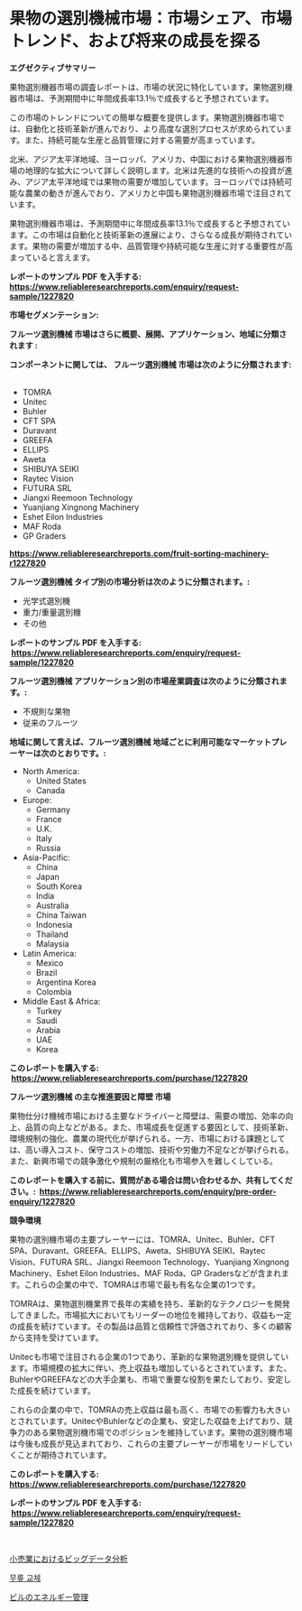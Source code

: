 <p><h1>果物の選別機械市場：市場シェア、市場トレンド、および将来の成長を探る</h1></p><p><strong>エグゼクティブサマリー</strong></p>
<p><p>果物選別機器市場の調査レポートは、市場の状況に特化しています。果物選別機器市場は、予測期間中に年間成長率13.1％で成長すると予想されています。</p><p>この市場のトレンドについての簡単な概要を提供します。果物選別機器市場では、自動化と技術革新が進んでおり、より高度な選別プロセスが求められています。また、持続可能な生産と品質管理に対する需要が高まっています。</p><p>北米、アジア太平洋地域、ヨーロッパ、アメリカ、中国における果物選別機器市場の地理的な拡大について詳しく説明します。北米は先進的な技術への投資が進み、アジア太平洋地域では果物の需要が増加しています。ヨーロッパでは持続可能な農業の動きが進んでおり、アメリカと中国も果物選別機器市場で注目されています。</p><p>果物選別機器市場は、予測期間中に年間成長率13.1％で成長すると予想されています。この市場は自動化と技術革新の進展により、さらなる成長が期待されています。果物の需要が増加する中、品質管理や持続可能な生産に対する重要性が高まっていると言えます。</p></p>
<p><strong>レポートのサンプル PDF を入手する: <a href="https://www.reliableresearchreports.com/enquiry/request-sample/1227820">https://www.reliableresearchreports.com/enquiry/request-sample/1227820</a></strong></p>
<p><strong>市場セグメンテーション:</strong></p>
<p><strong> フルーツ選別機械 市場はさらに概要、展開、アプリケーション、地域に分類されます :</strong></p>
<p><strong>コンポーネントに関しては、 フルーツ選別機械 市場は次のように分類されます: &nbsp;</strong></p>
<p><ul><li>TOMRA</li><li>Unitec</li><li>Buhler</li><li>CFT SPA</li><li>Duravant</li><li>GREEFA</li><li>ELLIPS</li><li>Aweta</li><li>SHIBUYA SEIKI</li><li>Raytec Vision</li><li>FUTURA SRL</li><li>Jiangxi Reemoon Technology</li><li>Yuanjiang Xingnong Machinery</li><li>Eshet Eilon Industries</li><li>MAF Roda</li><li>GP Graders</li></ul></p>
<p><strong><a href="https://www.reliableresearchreports.com/fruit-sorting-machinery-r1227820">https://www.reliableresearchreports.com/fruit-sorting-machinery-r1227820</a></strong></p>
<p><strong> フルーツ選別機械 タイプ別の市場分析は次のように分類されます。:</strong></p>
<p><ul><li>光学式選別機</li><li>重力/重量選別機</li><li>その他</li></ul></p>
<p><strong>レポートのサンプル PDF を入手する: &nbsp;<a href="https://www.reliableresearchreports.com/enquiry/request-sample/1227820">https://www.reliableresearchreports.com/enquiry/request-sample/1227820</a></strong></p>
<p><strong> フルーツ選別機械 アプリケーション別の市場産業調査は次のように分類されます。:</strong></p>
<p><ul><li>不規則な果物</li><li>従来のフルーツ</li></ul></p>
<p><strong>地域に関して言えば、フルーツ選別機械 地域ごとに利用可能なマーケットプレーヤーは次のとおりです。:</strong></p>
<p><ul>
    <li>
        North America:
        <ul>
            <li>United States</li>
            <li>Canada</li>
        </ul>
    </li>
    <li>
        Europe:
        <ul>
            <li>Germany</li>
            <li>France</li>
            <li>U.K.</li>
            <li>Italy</li>
            <li>Russia</li>
        </ul>
    </li>
    <li>
        Asia-Pacific:
        <ul>
            <li>China</li>
            <li>Japan</li>
            <li>South Korea</li>
            <li>India</li>
            <li>Australia</li>
            <li>China Taiwan</li>
            <li>Indonesia</li>
            <li>Thailand</li>
            <li>Malaysia</li>
        </ul>
    </li>
    <li>
        Latin America:
        <ul>
            <li>Mexico</li>
            <li>Brazil</li>
            <li>Argentina Korea</li>
            <li>Colombia</li>
        </ul>
    </li>
    <li>
        Middle East & Africa:
        <ul>
            <li>Turkey</li>
            <li>Saudi</li>
            <li>Arabia</li>
            <li>UAE</li>
            <li>Korea</li>
        </ul>
    </li>
    </ul></p>
<p><strong>このレポートを購入する: &nbsp;<a href="https://www.reliableresearchreports.com/purchase/1227820">https://www.reliableresearchreports.com/purchase/1227820</a></strong></p>
<p><strong>フルーツ選別機械 の主な推進要因と障壁 市場</strong></p>
<p><p>果物仕分け機械市場における主要なドライバーと障壁は、需要の増加、効率の向上、品質の向上などがある。また、市場成長を促進する要因として、技術革新、環境規制の強化、農業の現代化が挙げられる。一方、市場における課題としては、高い導入コスト、保守コストの増加、技術や労働力不足などが挙げられる。また、新興市場での競争激化や規制の厳格化も市場参入を難しくしている。</p></p>
<p><strong>このレポートを購入する前に、質問がある場合は問い合わせるか、共有してください。:&nbsp; <a href="https://www.reliableresearchreports.com/enquiry/pre-order-enquiry/1227820">https://www.reliableresearchreports.com/enquiry/pre-order-enquiry/1227820</a></strong></p>
<p><strong>競争環境</strong></p>
<p><p>果物の選別機市場の主要プレーヤーには、TOMRA、Unitec、Buhler、CFT SPA、Duravant、GREEFA、ELLIPS、Aweta、SHIBUYA SEIKI、Raytec Vision、FUTURA SRL、Jiangxi Reemoon Technology、Yuanjiang Xingnong Machinery、Eshet Eilon Industries、MAF Roda、GP Gradersなどが含まれます。これらの企業の中で、TOMRAは市場で最も有名な企業の1つです。</p><p>TOMRAは、果物選別機業界で長年の実績を持ち、革新的なテクノロジーを開発してきました。市場拡大においてもリーダーの地位を維持しており、収益も一定の成長を続けています。その製品は品質と信頼性で評価されており、多くの顧客から支持を受けています。</p><p>Unitecも市場で注目される企業の1つであり、革新的な果物選別機を提供しています。市場規模の拡大に伴い、売上収益も増加しているとされています。また、BuhlerやGREEFAなどの大手企業も、市場で重要な役割を果たしており、安定した成長を続けています。</p><p>これらの企業の中で、TOMRAの売上収益は最も高く、市場での影響力も大きいとされています。UnitecやBuhlerなどの企業も、安定した収益を上げており、競争力のある果物選別機市場でのポジションを維持しています。果物の選別機市場は今後も成長が見込まれており、これらの主要プレーヤーが市場をリードしていくことが期待されています。</p></p>
<p><strong>このレポートを購入する: &nbsp; <a href="https://www.reliableresearchreports.com/purchase/1227820">https://www.reliableresearchreports.com/purchase/1227820</a></strong></p>
<p><strong>レポートのサンプル PDF を入手する: &nbsp;<a href="https://www.reliableresearchreports.com/enquiry/request-sample/1227820">https://www.reliableresearchreports.com/enquiry/request-sample/1227820</a></strong><strong></strong></p>
<p>&nbsp;</p>
<p><p><a href="https://medium.com/@anabelavenport7854/%E5%B0%8F%E5%A3%B2%E3%82%8A%E5%B8%82%E5%A0%B4%E3%83%A1%E3%83%88%E3%83%AA%E3%82%AF%E3%82%B9%E3%81%A7%E3%81%AE%E3%83%93%E3%83%83%E3%82%B0%E3%83%87%E3%83%BC%E3%82%BF%E5%88%86%E6%9E%90%E3%81%AE%E8%A7%A3%E8%AA%AD-%E5%B8%82%E5%A0%B4%E3%82%B7%E3%82%A7%E3%82%A2-%E3%83%88%E3%83%AC%E3%83%B3%E3%83%89-%E6%88%90%E9%95%B7%E3%83%91%E3%82%BF%E3%83%BC%E3%83%B3-58f3fb653f9c">小売業におけるビッグデータ分析</a></p><p><a href="https://medium.com/@lolitanader1/%EB%AC%B4%EB%A6%8E-%EA%B5%90%EC%B2%B4-%EC%8B%9C%EC%9E%A5-%EC%A0%90%EC%9C%A0%EC%9C%A8-%EC%A7%84%ED%99%94-%EB%B0%8F-%EC%8B%9C%EC%9E%A5-%EC%84%B1%EC%9E%A5-%EC%B6%94%EC%84%B8-2024-2031-92740ce619f6">무릎 교체</a></p><p><a href="https://medium.com/@raymanta28/%E5%BB%BA%E7%89%A9%E3%82%A8%E3%83%8D%E3%83%AB%E3%82%AE%E3%83%BC%E7%AE%A1%E7%90%86%E5%B8%82%E5%A0%B4-%E7%A8%AE%E9%A1%9E-%E3%82%A2%E3%83%97%E3%83%AA%E3%82%B1%E3%83%BC%E3%82%B7%E3%83%A7%E3%83%B3-%E5%9C%B0%E7%90%86%E3%81%AB%E3%82%88%E3%82%8B%E5%8C%85%E6%8B%AC%E7%9A%84%E8%A9%95%E4%BE%A1-826080b021bd">ビルのエネルギー管理</a></p></p>